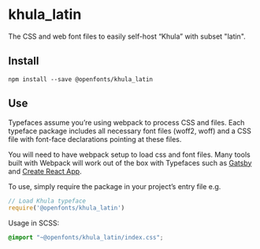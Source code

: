 
# khula_latin

The CSS and web font files to easily self-host “Khula” with subset "latin".

## Install

`npm install --save @openfonts/khula_latin`

## Use

Typefaces assume you’re using webpack to process CSS and files. Each typeface
package includes all necessary font files (woff2, woff) and a CSS file with
font-face declarations pointing at these files.

You will need to have webpack setup to load css and font files. Many tools built
with Webpack will work out of the box with Typefaces such as [Gatsby](https://github.com/gatsbyjs/gatsby)
and [Create React App](https://github.com/facebookincubator/create-react-app).

To use, simply require the package in your project’s entry file e.g.

```javascript
// Load Khula typeface
require('@openfonts/khula_latin')
```

Usage in SCSS:
```scss
@import "~@openfonts/khula_latin/index.css";
```
